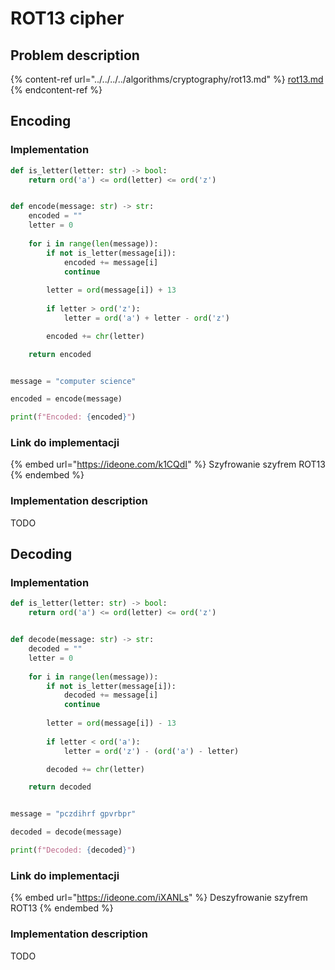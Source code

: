# ROT13 cipher

## Problem description

{% content-ref url="../../../../algorithms/cryptography/rot13.md" %}
[rot13.md](../../../../algorithms/cryptography/rot13.md)
{% endcontent-ref %}

## Encoding

### Implementation

```python
def is_letter(letter: str) -> bool:
    return ord('a') <= ord(letter) <= ord('z')


def encode(message: str) -> str:
    encoded = ""
    letter = 0
    
    for i in range(len(message)):
        if not is_letter(message[i]):
            encoded += message[i]
            continue
            
        letter = ord(message[i]) + 13
        
        if letter > ord('z'):
            letter = ord('a') + letter - ord('z')

        encoded += chr(letter)

    return encoded


message = "computer science"

encoded = encode(message)

print(f"Encoded: {encoded}")
```

### Link do implementacji

{% embed url="https://ideone.com/k1CQdI" %}
Szyfrowanie szyfrem ROT13
{% endembed %}

### Implementation description

TODO

## Decoding

### Implementation

```python
def is_letter(letter: str) -> bool:
    return ord('a') <= ord(letter) <= ord('z')


def decode(message: str) -> str:
    decoded = ""
    letter = 0
    
    for i in range(len(message)):
        if not is_letter(message[i]):
            decoded += message[i]
            continue
            
        letter = ord(message[i]) - 13
        
        if letter < ord('a'):
            letter = ord('z') - (ord('a') - letter)

        decoded += chr(letter)

    return decoded


message = "pczdihrf gpvrbpr"

decoded = decode(message)

print(f"Decoded: {decoded}")
```

### Link do implementacji

{% embed url="https://ideone.com/iXANLs" %}
Deszyfrowanie szyfrem ROT13
{% endembed %}

### Implementation description

TODO
